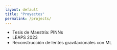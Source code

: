 ```yaml
---
layout: default
title: "Proyectos"
permalink: /projects/
---
```

- Tesis de Maestría: PINNs
- LEAPS 2023
- Reconstrucción de lentes gravitacionales con ML

